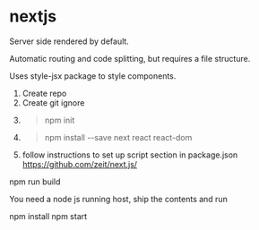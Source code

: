 # nextjs

Server side rendered by default.

Automatic routing and code splitting, but requires a file structure.

Uses style-jsx package to style components.

1. Create repo
2. Create git ignore
3. > npm init
4. > npm install --save next react react-dom
5. follow instructions to set up script section in package.json https://github.com/zeit/next.js/

npm run build

You need a node js running host, ship the contents and run

npm install
npm start
